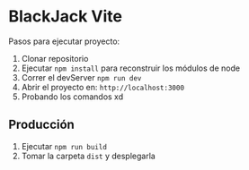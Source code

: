 # BlackJack Vite

Pasos para ejecutar proyecto:

1. Clonar repositorio
2. Ejecutar ```npm install``` para reconstruir los módulos de node
3. Correr el devServer ```npm run dev```
4. Abrir el proyecto en: ```http://localhost:3000```
5. Probando los comandos xd 

## Producción

1. Ejecutar ```npm run build```
2. Tomar la carpeta ```dist``` y desplegarla